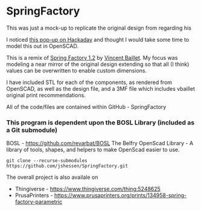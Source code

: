 # SpringFactory

This was just a mock-up to replicate the original design from   regarding his 

I noticed [this pop-up on Hackaday](https://hackaday.com/2022/01/28/3d-printed-jig-makes-custom-springs-a-snap/) and thought I would take some time to model this out in OpenSCAD.

This is a remix of [Spring Factory 1.2](https://www.thingiverse.com/thing:5171637) by [Vincent Baillet](https://www.thingiverse.com/vbaillet). My focus was modeling a near mirror of the original design extending so that all (I think) values can be overwritten to enable custom dimensions.

I have included STL for each of the components, as rendered from OpenSCAD, as well as the design file, and a 3MF file which includes vbaillet original print recommendations.

All of the code/files are contained within GitHub - SpringFactory

### This program is dependent upon the BOSL Library (included as a Git submodule) 
BOSL - https://github.com/revarbat/BOSL
The Belfry OpenScad Library - A library of tools, shapes, and helpers to make OpenScad easier to use.

```shell
git clone --recurse-submodules https://github.com/jshessen/SpringFactory.git
```

The overall project is also availale on
- Thingiverse - https://www.thingiverse.com/thing:5248625
- PrusaPrinters - https://www.prusaprinters.org/prints/134958-spring-factory-parametric
